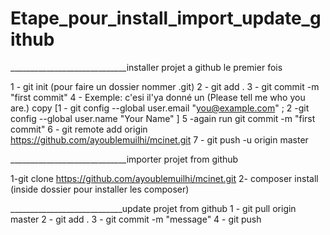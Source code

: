 # Etape_pour_install_import_update_github
_____________________________installer projet a github le premier fois

 1 - git init (pour faire un dossier nommer  .git)
 2 - git add .
 3 - git commit -m "first commit"
 4 - Exemple: c'esi il'ya donné un (Please tell me who you are.) copy [1 - git config --global user.email "you@example.com" ; 2 -git config --global user.name "Your Name" ]
 5 -again run   git commit -m "first commit"
 6 - git remote add origin https://github.com/ayoublemuilhi/mcinet.git
 7 - git push -u origin master


_____________________________importer projet from github

 1-git clone https://github.com/ayoublemuilhi/mcinet.git
 2- composer install (inside dossier pour installer les composer)

____________________________update projet from github
1 - git pull origin master
2 - git add .
3 - git commit -m "message"
4 - git push
